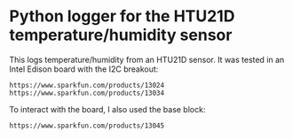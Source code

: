 # Python logger for the HTU21D temperature/humidity sensor

This logs temperature/humidity from an HTU21D sensor. It was tested in an Intel Edison board with the I2C breakout:

    https://www.sparkfun.com/products/13024
    https://www.sparkfun.com/products/13034

To interact with the board, I also used the base block:

    https://www.sparkfun.com/products/13045


